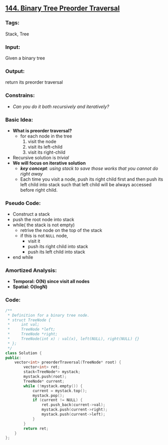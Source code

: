 ## [144. Binary Tree Preorder Traversal](https://leetcode.com/problems/binary-tree-preorder-traversal/description/)
### Tags:
Stack, Tree
### Input:
Given a binary tree
### Output:
return its preorder traversal
### Constrains:
- _Can you do it both recursively and iteratively?_

### Basic Idea:
- __What is preorder traversal?__
    - for each node in the tree 
        1. visit the node
        2. visit its left-child
        3. visit its right-child
- Recursive solution is _trivial_
- __We will focus on iterative solution__
    - ___key concept___: _using stack to save those works that you cannot do right away_
    - Each time you visit a node, push its right child first and then push its left child into stack such that left child will be always accessed before right child. 

### Pseudo Code:
- Construct a stack
- push the root node into stack
- while( the stack is not empty)
    - retrive the node on the top of the stack
    - if this is not `NULL` node,
        - visit it
        - push its right child into stack
        - push its left child into stack
- end while

### Amortized Analysis:
- __Temporal: O(N) since visit all nodes__
- __Spatial: O(logN)__

### Code:
```c++
/**
 * Definition for a binary tree node.
 * struct TreeNode {
 *     int val;
 *     TreeNode *left;
 *     TreeNode *right;
 *     TreeNode(int x) : val(x), left(NULL), right(NULL) {}
 * };
 */
class Solution {
public:
    vector<int> preorderTraversal(TreeNode* root) {
        vector<int> ret;
        stack<TreeNode*> mystack;
        mystack.push(root);
        TreeNode* current;
        while (!mystack.empty()) {
            current = mystack.top();
            mystack.pop();
            if (current != NULL) {
                ret.push_back(current->val);
                mystack.push(current->right);
                mystack.push(current->left);
            } 
        }
        return ret;
    }
};
``` 